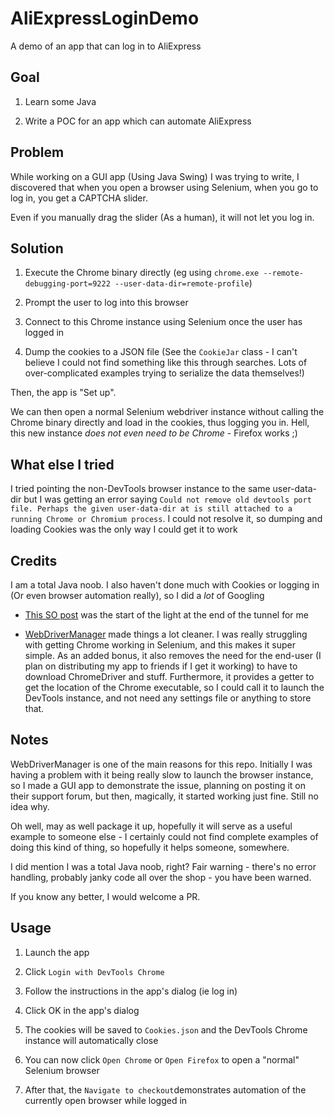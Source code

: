 # AliExpressLoginDemo

 A demo of an app that can log in to AliExpress

## Goal

1. Learn some Java

2. Write a POC for an app which can automate AliExpress

## Problem

While working on a GUI app (Using Java Swing) I was trying to write, I discovered that when you open a browser using Selenium, when you go to log in, you get a CAPTCHA slider.

Even if you manually drag the slider (As a human), it will not let you log in.

## Solution

1. Execute the Chrome binary directly (eg using `chrome.exe --remote-debugging-port=9222 --user-data-dir=remote-profile`)

2. Prompt the user to log into this browser

3. Connect to this Chrome instance using Selenium once the user has logged in

4. Dump the cookies to a JSON file (See the `CookieJar` class - I can't believe I could not find something like this through searches. Lots of over-complicated examples trying to serialize the data themselves!)

Then, the app is "Set up".

We can then open a normal Selenium webdriver instance without calling the Chrome binary directly and load in the cookies, thus logging you in. Hell, this new instance *does not even need to be Chrome* - Firefox works ;)

## What else I tried

I tried pointing the non-DevTools browser instance to the same user-data-dir but I was getting an error saying `Could not remove old devtools port file. Perhaps the given user-data-dir at is still attached to a running Chrome or Chromium process`. I could not resolve it, so dumping and loading Cookies was the only way I could get it to work

## Credits

I am a total Java noob. I also haven't done much with Cookies or logging in (Or even browser automation really), so I did a *lot* of Googling

* [This SO post](https://stackoverflow.com/questions/8344776/can-selenium-interact-with-an-existing-browser-session)  was the start of the light at the end of the tunnel for me

* [WebDriverManager](https://github.com/bonigarcia/webdrivermanager) made things a lot cleaner. I was really struggling with getting Chrome working in Selenium, and this makes it super simple. As an added bonus, it also removes the need for the end-user (I plan on distributing my app to friends if I get it working) to have to download ChromeDriver and stuff. Furthermore, it provides a getter to get the location of the Chrome executable, so I could call it to launch the DevTools instance, and not need any settings file or anything to store that.



## Notes

WebDriverManager is one of the main reasons for this repo. Initially I was having a problem with it being really slow to launch the browser instance, so I made a GUI app to demonstrate the issue, planning on posting it on their support forum, but then, magically, it started working just fine. Still no idea why.

Oh well, may as well package it up, hopefully it will serve as a useful example to someone else - I certainly could not find complete examples of doing this kind of thing, so hopefully it helps someone, somewhere.

I did mention I was a total Java noob, right? Fair warning - there's no error handling, probably janky code all over the shop - you have been warned.

If you know any better, I would welcome a PR.



## Usage

1. Launch the app

2. Click `Login with DevTools Chrome`

3. Follow the instructions in the app's dialog (ie log in)

4. Click OK in the app's dialog

5. The cookies will be saved to `Cookies.json` and the DevTools Chrome instance will automatically close

6. You can now click `Open Chrome` or `Open Firefox` to open a "normal" Selenium browser

7. After that, the `Navigate to checkout`demonstrates automation of the currently open browser while logged in

